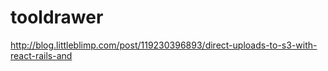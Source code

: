 # tooldrawer

http://blog.littleblimp.com/post/119230396893/direct-uploads-to-s3-with-react-rails-and